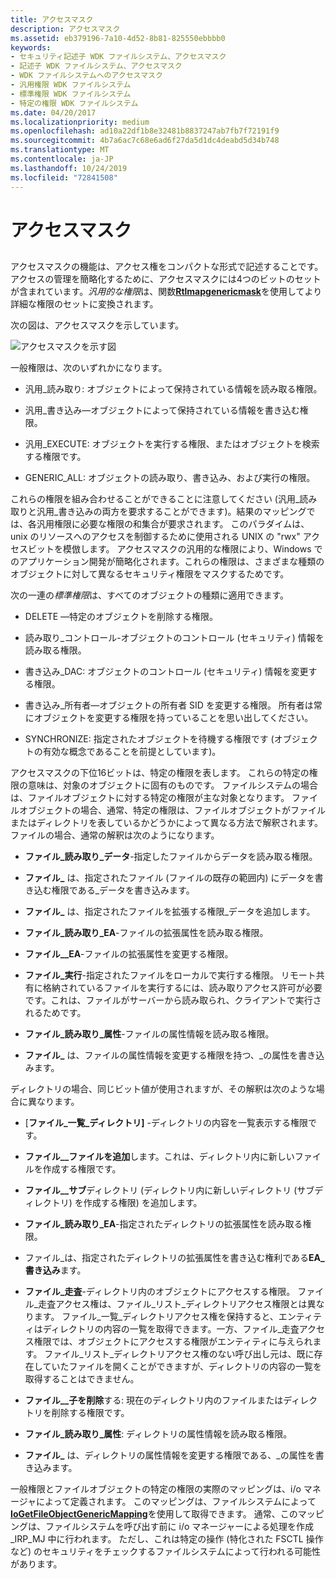 ```yaml
---
title: アクセスマスク
description: アクセスマスク
ms.assetid: eb379196-7a10-4d52-8b81-825550ebbbb0
keywords:
- セキュリティ記述子 WDK ファイルシステム、アクセスマスク
- 記述子 WDK ファイルシステム、アクセスマスク
- WDK ファイルシステムへのアクセスマスク
- 汎用権限 WDK ファイルシステム
- 標準権限 WDK ファイルシステム
- 特定の権限 WDK ファイルシステム
ms.date: 04/20/2017
ms.localizationpriority: medium
ms.openlocfilehash: ad10a22df1b8e32481b8837247ab7fb7f72191f9
ms.sourcegitcommit: 4b7a6ac7c68e6ad6f27da5d1dc4deabd5d34b748
ms.translationtype: MT
ms.contentlocale: ja-JP
ms.lasthandoff: 10/24/2019
ms.locfileid: "72841508"
---
```

# <a name="access-mask"></a>アクセスマスク


## <span id="ddk_sec_access_mask_if"></span><span id="DDK_SEC_ACCESS_MASK_IF"></span>


アクセスマスクの機能は、アクセス権をコンパクトな形式で記述することです。 アクセスの管理を簡略化するために、アクセスマスクには4つのビットのセットが含まれています。*汎用的な権限*は、関数[**Rtlmapgenericmask**](https://docs.microsoft.com/windows-hardware/drivers/ddi/ntddk/nf-ntddk-rtlmapgenericmask)を使用してより詳細な権限のセットに変換されます。

次の図は、アクセスマスクを示しています。

![アクセスマスクを示す図](images/fssecurity-03.png)

一般権限は、次のいずれかになります。

-   汎用\_読み取り: オブジェクトによって保持されている情報を読み取る権限。

-   汎用\_書き込み—オブジェクトによって保持されている情報を書き込む権限。

-   汎用\_EXECUTE: オブジェクトを実行する権限、またはオブジェクトを検索する権限です。

-   GENERIC\_ALL: オブジェクトの読み取り、書き込み、および実行の権限。

これらの権限を組み合わせることができることに注意してください (汎用\_読み取りと汎用\_書き込みの両方を要求することができます)。結果のマッピングでは、各汎用権限に必要な権限の和集合が要求されます。 このパラダイムは、unix のリソースへのアクセスを制御するために使用される UNIX の "rwx" アクセスビットを模倣します。 アクセスマスクの汎用的な権限により、Windows でのアプリケーション開発が簡略化されます。これらの権限は、さまざまな種類のオブジェクトに対して異なるセキュリティ権限をマスクするためです。

次の一連の*標準権限*は、すべてのオブジェクトの種類に適用できます。

-   DELETE —特定のオブジェクトを削除する権限。

-   読み取り\_コントロール-オブジェクトのコントロール (セキュリティ) 情報を読み取る権限。

-   書き込み\_DAC: オブジェクトのコントロール (セキュリティ) 情報を変更する権限。

-   書き込み\_所有者—オブジェクトの所有者 SID を変更する権限。 所有者は常にオブジェクトを変更する権限を持っていることを思い出してください。

-   SYNCHRONIZE: 指定されたオブジェクトを待機する権限です (オブジェクトの有効な概念であることを前提としています)。

アクセスマスクの下位16ビットは、特定の権限を表します。 これらの特定の権限の意味は、対象のオブジェクトに固有のものです。 ファイルシステムの場合は、ファイルオブジェクトに対する特定の権限が主な対象となります。 ファイルオブジェクトの場合、通常、特定の権限は、ファイルオブジェクトがファイルまたはディレクトリを表しているかどうかによって異なる方法で解釈されます。 ファイルの場合、通常の解釈は次のようになります。

-   **ファイル\_読み取り\_データ**-指定したファイルからデータを読み取る権限。

-   **ファイル\_** は、指定されたファイル (ファイルの既存の範囲内) にデータを書き込む権限である\_データを書き込みます。

-   **ファイル\_** は、指定されたファイルを拡張する権限\_データを追加します。

-   **ファイル\_読み取り\_EA**-ファイルの拡張属性を読み取る権限。

-   **ファイル\_\_EA**-ファイルの拡張属性を変更する権限。

-   **ファイル\_実行**-指定されたファイルをローカルで実行する権限。 リモート共有に格納されているファイルを実行するには、読み取りアクセス許可が必要です。これは、ファイルがサーバーから読み取られ、クライアントで実行されるためです。

-   **ファイル\_読み取り\_属性**-ファイルの属性情報を読み取る権限。

-   **ファイル\_** は、ファイルの属性情報を変更する権限を持つ、\_の属性を書き込みます。

ディレクトリの場合、同じビット値が使用されますが、その解釈は次のような場合に異なります。

-   [**ファイル\_一覧\_ディレクトリ]** -ディレクトリの内容を一覧表示する権限です。

-   **ファイル\_\_ファイルを追加**します。これは、ディレクトリ内に新しいファイルを作成する権限です。

-   **ファイル\_\_サブ**ディレクトリ (ディレクトリ内に新しいディレクトリ (サブディレクトリ) を作成する権限) を追加します。

-   **ファイル\_読み取り\_EA**-指定されたディレクトリの拡張属性を読み取る権限。

-   ファイル\_は、指定されたディレクトリの拡張属性を書き込む権利である**EA\_書き込み**ます。

-   **ファイル\_走査**-ディレクトリ内のオブジェクトにアクセスする権限。 ファイル\_走査アクセス権は、ファイル\_リスト\_ディレクトリアクセス権限とは異なります。 ファイル\_一覧\_ディレクトリアクセス権を保持すると、エンティティはディレクトリの内容の一覧を取得できます。一方、ファイル\_走査アクセス権限では、オブジェクトにアクセスする権限がエンティティに与えられます。 ファイル\_リスト\_ディレクトリアクセス権のない呼び出し元は、既に存在していたファイルを開くことができますが、ディレクトリの内容の一覧を取得することはできません。

-   **ファイル\_\_子を削除**する: 現在のディレクトリ内のファイルまたはディレクトリを削除する権限です。

-   **ファイル\_読み取り\_属性**: ディレクトリの属性情報を読み取る権限。

-   **ファイル\_** は、ディレクトリの属性情報を変更する権限である、\_の属性を書き込みます。

一般権限とファイルオブジェクトの特定の権限の実際のマッピングは、i/o マネージャによって定義されます。 このマッピングは、ファイルシステムによって[**IoGetFileObjectGenericMapping**](https://docs.microsoft.com/windows-hardware/drivers/ddi/ntddk/nf-ntddk-iogetfileobjectgenericmapping)を使用して取得できます。 通常、このマッピングは、ファイルシステムを呼び出す前に i/o マネージャーによる処理を作成\_IRP\_MJ 中に行われます。 ただし、これは特定の操作 (特化された FSCTL 操作など) のセキュリティをチェックするファイルシステムによって行われる可能性があります。

 

 




